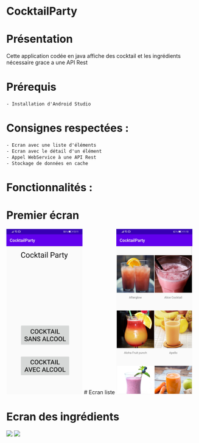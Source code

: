 # CocktailParty

# Présentation

Cette application codée en java affiche des cocktail et les ingrédients nécessaire grace a une API Rest

# Prérequis
	- Installation d'Android Studio

# Consignes respectées :
	- Ecran avec une liste d'éléments
	- Ecran avec le détail d'un élément
	- Appel WebService à une API Rest
	- Stockage de données en cache

# Fonctionnalités :

# Premier écran
<img src="Images/Accueil.jpg" width="200" >
# Ecran liste 
<img src="Images/Liste%20cocktails.jpg" width="200" >

# Ecran des ingrédients
<img src="Images/Ingrédients_2.jpg" width="200" > <img src="Images/Ingrédients_1.jpg" width="200" >
